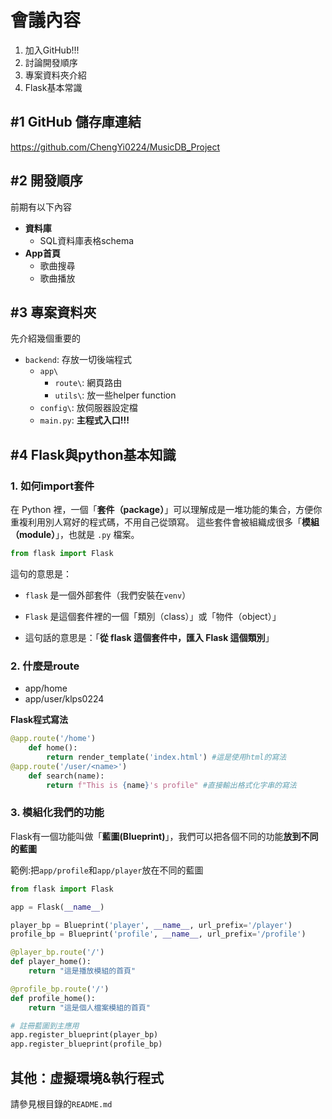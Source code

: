 # 會議內容
1. 加入GitHub!!!
2. 討論開發順序
3. 專案資料夾介紹
4. Flask基本常識

## #1 GitHub 儲存庫連結
https://github.com/ChengYi0224/MusicDB_Project

## #2 開發順序
前期有以下內容
- **資料庫**
    - SQL資料庫表格schema
- **App首頁**
    - 歌曲搜尋
    - 歌曲播放

## #3 專案資料夾
先介紹幾個重要的
- `backend`: 存放一切後端程式
    - `app\`
        - `route\`: 網頁路由
        - `utils\`: 放一些helper function
    - `config\`: 放伺服器設定檔
    - `main.py`: **主程式入口!!!**

## #4 Flask與python基本知識
### 1. 如何import套件
在 Python 裡，一個「**套件（package）**」可以理解成是一堆功能的集合，方便你重複利用別人寫好的程式碼，不用自己從頭寫。
這些套件會被組織成很多「**模組（module）**」，也就是 `.py` 檔案。
```python
from flask import Flask
```
這句的意思是：
- `flask` 是一個外部套件（我們安裝在`venv`）

- `Flask` 是這個套件裡的一個「類別（class）」或「物件（object）」

- 這句話的意思是：「**從 flask 這個套件中，匯入 Flask 這個類別**」

### 2. 什麼是route
- app/home
- app/user/klps0224

**Flask程式寫法**
```python
@app.route('/home')
    def home():
        return render_template('index.html') #這是使用html的寫法
@app.route('/user/<name>')
    def search(name):
        return f"This is {name}'s profile" #直接輸出格式化字串的寫法
```

### 3. 模組化我們的功能
Flask有一個功能叫做「**藍圖(Blueprint)**」，我們可以把各個不同的功能**放到不同的藍圖**

範例:把`app/profile`和`app/player`放在不同的藍圖
```python
from flask import Flask

app = Flask(__name__)

player_bp = Blueprint('player', __name__, url_prefix='/player')
profile_bp = Blueprint('profile', __name__, url_prefix='/profile')

@player_bp.route('/')
def player_home():
    return "這是播放模組的首頁"

@profile_bp.route('/')
def profile_home():
    return "這是個人檔案模組的首頁"

# 註冊藍圖到主應用
app.register_blueprint(player_bp)
app.register_blueprint(profile_bp)
```

## 其他：虛擬環境&執行程式
請參見根目錄的`README.md`